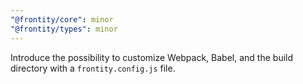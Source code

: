```yaml
---
"@frontity/core": minor
"@frontity/types": minor
---
```


Introduce the possibility to customize Webpack, Babel, and the build directory with a `frontity.config.js` file.
